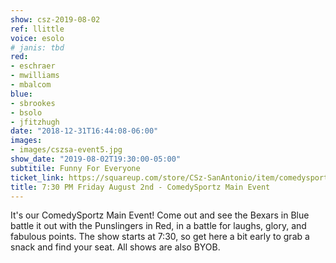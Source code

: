 ```yaml
---
show: csz-2019-08-02
ref: llittle
voice: esolo
# janis: tbd
red:
- eschraer
- mwilliams
- mbalcom
blue:
- sbrookes
- bsolo
- jfitzhugh
date: "2018-12-31T16:44:08-06:00"
images:
- images/cszsa-event5.jpg
show_date: "2019-08-02T19:30:00-05:00"
subtitile: Funny For Everyone
ticket_link: https://squareup.com/store/CSz-SanAntonio/item/comedysportz-friday-august-nd
title: 7:30 PM Friday August 2nd - ComedySportz Main Event
---
```


It's our ComedySportz Main Event! Come out and see the Bexars in Blue battle it out with the Punslingers in Red, in a battle for laughs, glory, and fabulous points. The show starts at 7:30, so get here a bit early to grab a snack and find your seat. All shows are also BYOB.
